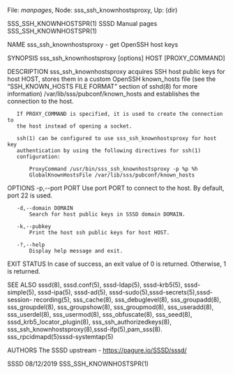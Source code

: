 File: *manpages*,  Node: sss_ssh_knownhostsproxy,  Up: (dir)

SSS_SSH_KNOWNHOSTSPR(1)        SSSD Manual pages       SSS_SSH_KNOWNHOSTSPR(1)



NAME
       sss_ssh_knownhostsproxy - get OpenSSH host keys

SYNOPSIS
       sss_ssh_knownhostsproxy [options] HOST [PROXY_COMMAND]

DESCRIPTION
       sss_ssh_knownhostsproxy acquires SSH host public keys for host HOST,
       stores them in a custom OpenSSH known_hosts file (see the
       “SSH_KNOWN_HOSTS FILE FORMAT” section of sshd(8) for more information)
       /var/lib/sss/pubconf/known_hosts and establishes the connection to the
       host.

       If PROXY_COMMAND is specified, it is used to create the connection to
       the host instead of opening a socket.

       ssh(1) can be configured to use sss_ssh_knownhostsproxy for host key
       authentication by using the following directives for ssh(1)
       configuration:

           ProxyCommand /usr/bin/sss_ssh_knownhostsproxy -p %p %h
           GlobalKnownHostsFile /var/lib/sss/pubconf/known_hosts


OPTIONS
       -p,--port PORT
           Use port PORT to connect to the host. By default, port 22 is used.

       -d,--domain DOMAIN
           Search for host public keys in SSSD domain DOMAIN.

       -k,--pubkey
           Print the host ssh public keys for host HOST.

       -?,--help
           Display help message and exit.

EXIT STATUS
       In case of success, an exit value of 0 is returned. Otherwise, 1 is
       returned.

SEE ALSO
       sssd(8), sssd.conf(5), sssd-ldap(5), sssd-krb5(5), sssd-simple(5),
       sssd-ipa(5), sssd-ad(5), sssd-sudo(5),sssd-secrets(5),sssd-session-
       recording(5), sss_cache(8), sss_debuglevel(8), sss_groupadd(8),
       sss_groupdel(8), sss_groupshow(8), sss_groupmod(8), sss_useradd(8),
       sss_userdel(8), sss_usermod(8), sss_obfuscate(8), sss_seed(8),
       sssd_krb5_locator_plugin(8), sss_ssh_authorizedkeys(8),
       sss_ssh_knownhostsproxy(8),sssd-ifp(5),pam_sss(8).
       sss_rpcidmapd(5)sssd-systemtap(5)

AUTHORS
       The SSSD upstream - https://pagure.io/SSSD/sssd/



SSSD                              08/12/2019           SSS_SSH_KNOWNHOSTSPR(1)
